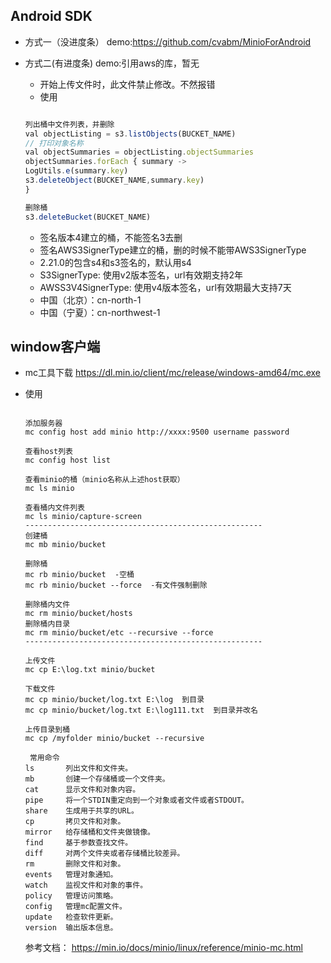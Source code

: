 ## Android SDK
- 方式一（没进度条）
    demo:https://github.com/cvabm/MinioForAndroid
- 方式二(有进度条)
    demo:引用aws的库，暂无

    - 开始上传文件时，此文件禁止修改。不然报错
    - 使用
    ```js

    列出桶中文件列表，并删除
    val objectListing = s3.listObjects(BUCKET_NAME)
    // 打印对象名称
    val objectSummaries = objectListing.objectSummaries
    objectSummaries.forEach { summary ->
    LogUtils.e(summary.key)
    s3.deleteObject(BUCKET_NAME,summary.key)
    }

    删除桶
    s3.deleteBucket(BUCKET_NAME)
    ```
    - 签名版本4建立的桶，不能签名3去删
    - 签名AWS3SignerType建立的桶，删的时候不能带AWS3SignerType
    - 2.21.0的包含s4和s3签名的，默认用s4
    -  S3SignerType: 使用v2版本签名，url有效期支持2年
    -  AWSS3V4SignerType: 使用v4版本签名，url有效期最大支持7天
    -  中国（北京）：cn-north-1
    -  中国（宁夏）：cn-northwest-1

## window客户端
- mc工具下载 https://dl.min.io/client/mc/release/windows-amd64/mc.exe
- 使用
    ```

    添加服务器
    mc config host add minio http://xxxx:9500 username password

    查看host列表
    mc config host list

    查看minio的桶（minio名称从上述host获取）
    mc ls minio

    查看桶内文件列表
    mc ls minio/capture-screen
    -----------------------------------------------------
    创建桶
    mc mb minio/bucket

    删除桶
    mc rb minio/bucket  -空桶
    mc rb minio/bucket --force  -有文件强制删除

    删除桶内文件
    mc rm minio/bucket/hosts
    删除桶内目录
    mc rm minio/bucket/etc --recursive --force
    -----------------------------------------------------

    上传文件
    mc cp E:\log.txt minio/bucket

    下载文件
    mc cp minio/bucket/log.txt E:\log  到目录
    mc cp minio/bucket/log.txt E:\log111.txt  到目录并改名
    
    上传目录到桶
    mc cp /myfolder minio/bucket --recursive
    ```
    ```
     常用命令
    ls       列出文件和文件夹。
    mb       创建一个存储桶或一个文件夹。
    cat      显示文件和对象内容。
    pipe     将一个STDIN重定向到一个对象或者文件或者STDOUT。
    share    生成用于共享的URL。
    cp       拷贝文件和对象。
    mirror   给存储桶和文件夹做镜像。
    find     基于参数查找文件。
    diff     对两个文件夹或者存储桶比较差异。
    rm       删除文件和对象。
    events   管理对象通知。
    watch    监视文件和对象的事件。
    policy   管理访问策略。
    config   管理mc配置文件。
    update   检查软件更新。
    version  输出版本信息。
    ```

    参考文档：
    https://min.io/docs/minio/linux/reference/minio-mc.html
